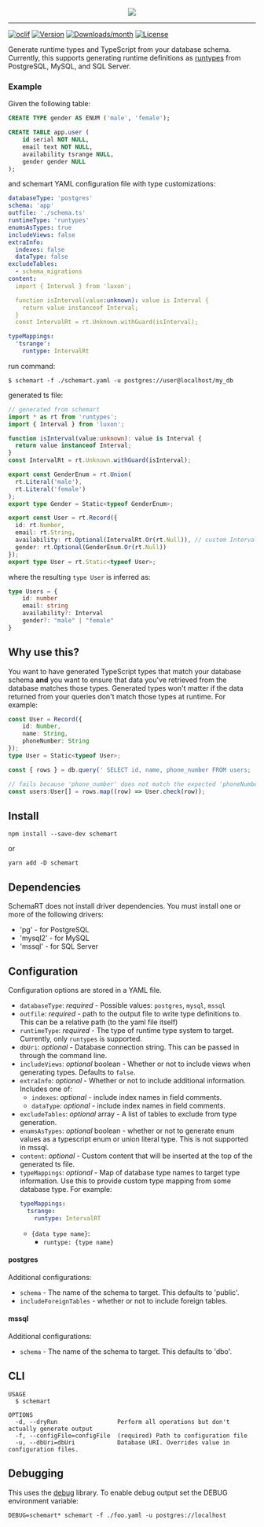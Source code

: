<p align="center">
<img src="https://user-images.githubusercontent.com/33014/151277543-07b92bf4-6db7-4620-ad78-d0ce2e36d98b.png"/>
</p>

---
[![oclif](https://img.shields.io/badge/cli-oclif-brightgreen.svg)](https://oclif.io) [![Version](https://img.shields.io/npm/v/schemart.svg)](https://npmjs.org/package/schemart) [![Downloads/month](https://img.shields.io/npm/dw/schemart.svg)](https://npmjs.org/package/schemart) [![License](https://img.shields.io/npm/l/schemart.svg)](https://github.com/codemariner/schemart/blob/master/package.json)

Generate runtime types and TypeScript from your database schema. Currently, this supports generating runtime definitions as [runtypes](https://github.com/pelotom/runtypes) from PostgreSQL, MySQL, and SQL Server.

### Example
Given the following table:
```sql
CREATE TYPE gender AS ENUM ('male', 'female');

CREATE TABLE app.user (
    id serial NOT NULL,
    email text NOT NULL,
    availability tsrange NULL,
    gender gender NULL
);
```

and schemart YAML configuration file with type customizations:
```yaml
databaseType: 'postgres'
schema: 'app'
outfile: './schema.ts'
runtimeType: 'runtypes'
enumsAsTypes: true
includeViews: false
extraInfo:
  indexes: false
  dataType: false
excludeTables:
  - schema_migrations
content:
  import { Interval } from 'luxon';

  function isInterval(value:unknown): value is Interval {
    return value instanceof Interval;
  }
  const IntervalRt = rt.Unknown.withGuard(isInterval);

typeMappings:
  'tsrange':
    runtype: IntervalRt
```

run command:
```
$ schemart -f ./schemart.yaml -u postgres://user@localhost/my_db
```

generated ts file:
```typescript
// generated from schemart
import * as rt from 'runtypes';
import { Interval } from 'luxon';

function isInterval(value:unknown): value is Interval {
  return value instanceof Interval;
}
const IntervalRt = rt.Unknown.withGuard(isInterval);

export const GenderEnum = rt.Union(
  rt.Literal('male'),
  rt.Literal('female')
);
export type Gender = Static<typeof GenderEnum>;

export const User = rt.Record({
  id: rt.Number,
  email: rt.String,
  availability: rt.Optional(IntervalRt.Or(rt.Null)), // custom Interval type
  gender: rt.Optional(GenderEnum.Or(rt.Null))
});
export type User = rt.Static<typeof User>;
```

where the resulting `type User` is inferred as:
```typescript
type Users = {
    id: number
    email: string
    availability?: Interval
    gender?: "male" | "female"
}
```

## Why use this?

You want to have generated TypeScript types that match your database schema **and** you want to ensure that data you've retrieved from the database matches those types. Generated types won't matter if the data returned from your queries don't match those types at runtime. For example:

```typescript
const User = Record({
    id: Number,
    name: String,
    phoneNumber: String
});
type User = Static<typeof User>;

const { rows } = db.query(' SELECT id, name, phone_number FROM users; ')

// fails because 'phone_number' does not match the expected 'phoneNumber' field in User.
const users:User[] = rows.map((row) => User.check(row));
```

## Install

```
npm install --save-dev schemart
```
or 
```
yarn add -D schemart
```

## Dependencies

SchemaRT does not install driver dependencies. You must install one or more of the following drivers:

* 'pg' - for PostgreSQL
* 'mysql2' - for MySQL
* 'mssql' - for SQL Server

## Configuration

Configuration options are stored in a YAML file.

* `databaseType`: _required_ - Possible values: `postgres`, `mysql`, `mssql`
* `outfile`: _required_ - path to the output file to write type definitions to. This can be a relative path (to the yaml file itself)
* `runtimeType`: _required_ - The type of runtime type system to target. Currently, only `runtypes` is supported.
* `dbUri`: _optional_ - Database connection string. This can be passed in through the command line.
* `includeViews`: _optional_ boolean - Whether or not to include views when generating types. Defaults to `false`.
* `extraInfo`: _optional_ - Whether or not to include additional information. Includes one of:
  * `indexes`: _optional_ - include index names in field comments.
  * `dataType`: _optional_ - include index names in field comments.
* `excludeTables`: _optional_ array - A list of tables to exclude from type generation.
* `enumsAsTypes`: _optional_ boolean - whether or not to generate enum values as a typescript enum or union literal type. This is not supported in mssql.
* `content`: _optional_ - Custom content that will be inserted at the top of the generated ts file.
* `typeMappings`: _optional_ - Map of database type names to target type information. Use this to provide custom type mapping from some database type. For example:
  ```yaml
  typeMappings:
    tsrange:
      runtype: IntervalRT
  ```
  * `{data type name}`:
    * `runtype: {type name}` 

#### postgres
Additional configurations:
 * `schema` - The name of the schema to target. This defaults to 'public'.
 * `includeForeignTables` - whether or not to include foreign tables.

#### mssql
Additional configurations:
 * `schema` - The name of the schema to target. This defaults to 'dbo'.

## CLI
```
USAGE
  $ schemart

OPTIONS
  -d, --dryRun                 Perform all operations but don't actually generate output
  -f, --configFile=configFile  (required) Path to configuration file
  -u, --dbUri=dbUri            Database URI. Overrides value in configuration files.
```

## Debugging
This uses the [debug](https://github.com/debug-js/debug) library. To enable debug output set the DEBUG environment variable:
```
DEBUG=schemart* schemart -f ./foo.yaml -u postgres://localhost
```
